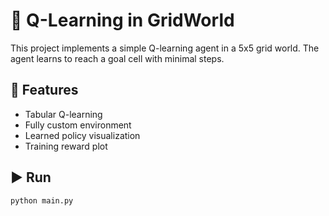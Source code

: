 # 🔁 Q-Learning in GridWorld

This project implements a simple Q-learning agent in a 5x5 grid world. The agent learns to reach a goal cell with minimal steps.

## 🧠 Features
- Tabular Q-learning
- Fully custom environment
- Learned policy visualization
- Training reward plot

## ▶️ Run
```bash
python main.py
